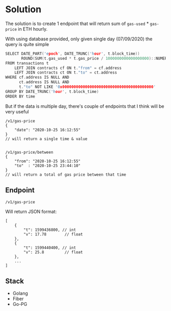# Solution

The solution is to create 1 endpoint that will return sum of `gas-used` * `gas-price` in ETH hourly.

With using database provided, only given single day (07/09/2020) the query is quite simple

```c
SELECT DATE_PART('epoch', DATE_TRUNC('hour', t.block_time))                   as time,
       ROUND(SUM(t.gas_used * t.gas_price / 1000000000000000000)::NUMERIC, 2) as gas
FROM transactions t
	LEFT JOIN contracts cf ON t."from" = cf.address
	LEFT JOIN contracts ct ON t."to" = ct.address
WHERE cf.address IS NULL AND
      ct.address IS NULL AND
      t."to" NOT LIKE '0x0000000000000000000000000000000000000000'
GROUP BY DATE_TRUNC('hour', t.block_time)
ORDER BY time
```

But if the data is multiple day, there's couple of endpoints that I think will be very useful

```
/v1/gas-price
{
    "date": "2020-10-25 16:12:55"
}
// will return a single time & value


/v1/gas-price/between
{
    "from": "2020-10-25 16:12:55"
    "to"  : "2020-10-25 23:44:10"
}
// will return a total of gas price between that time
```

## Endpoint

```
/v1/gas-price
```

Will return JSON format:

```
[
    {
        "t": 1599436800, // int
        "v": 17.78        // float
    },
    {
        "t": 1599440400, // int
        "v": 25.8         // float
    },
    ...
]
```

## Stack
* Golang
* Fiber
* Go-PG
